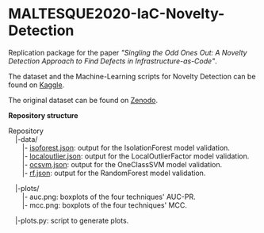 # MALTESQUE2020-IaC-Novelty-Detection
Replication package for the paper *"Singling the Odd Ones Out: A Novelty Detection Approach to Find Defects in Infrastructure-as-Code"*.

The dataset and the Machine-Learning scripts for Novelty Detection can be found on [Kaggle](https://www.kaggle.com/stefadp/ansiblenoveltydetection).

The original dataset can be found on [Zenodo](https://zenodo.org/record/3906023#.Xw29y3UzaV4).

**Repository structure**

Repository <br>
&emsp;|-data/ <br> 
&emsp;&emsp;|- [isoforest.json](https://www.kaggle.com/stefadp/isolation-forest): output for the IsolationForest model validation.  <br> 
&emsp;&emsp;|- [localoutlier.json](https://www.kaggle.com/stefadp/local-outlier-factor): output for the LocalOutlierFactor model validation. <br> 
&emsp;&emsp;|- [ocsvm.json](https://www.kaggle.com/stefadp/one-class-svm): output for the OneClassSVM model validation. <br> 
&emsp;&emsp;|- [rf.json](https://www.kaggle.com/stefadp/random-forest): output for the RandomForest model validation.

&emsp;|-plots/ <br> 
&emsp;&emsp;|- auc.png: boxplots of the four techniques' AUC-PR.   <br> 
&emsp;&emsp;|- mcc.png: boxplots of the four techniques' MCC.

&emsp;|-plots.py: script to generate plots.
